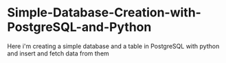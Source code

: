 # Simple-Database-Creation-with-PostgreSQL-and-Python
Here i'm creating a simple database and a table in PostgreSQL with python and insert and fetch data from them
